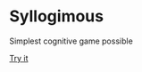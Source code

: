 # Syllogimous

Simplest cognitive game possible

[Try it](https://4skinskywalker.github.io/Syllogimous/)
